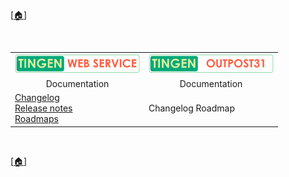 <!-- u251008-->

[[🏠︎](/)]

<br/>

<div align="center">
 <table>
  <tr align="center">
   <td>
    <picture>
     <source media="(prefers-color-scheme: dark)" srcset="https://github.com/spectrum-health-systems/tingen-projects/blob/main/logos/tngnwsvc-dark-200x31.png">
     <source media="(prefers-color-scheme: light)" srcset="https://github.com/spectrum-health-systems/tingen-projects/blob/main/logos/tngnwsvc-light-200x31.png">
     <img alt="Fallback image description" src="https://github.com/spectrum-health-systems/tingen-projects/blob/main/logos/tngnwsvc-light-200x31.png">
    </picture>
   </td>
   <td>
    <a HREF="https://github.com/spectrum-health-systems/outpost31">
     <picture>
      <source media="(prefers-color-scheme: dark)" srcset="https://github.com/spectrum-health-systems/tingen-projects/blob/main/logos/tngnopto-dark-200x31.png">
      <source media="(prefers-color-scheme: light)" srcset="https://github.com/spectrum-health-systems/tingen-projects/blob/main/logos/tngnopto-light-200x31.png">
      <img alt="Fallback image description" src="https://github.com/spectrum-health-systems/tingen-projects/blob/main/logos/tngnopto-light-200x31.png">
     </picture>
    </a>
   </td>
  </tr>
  <tr>
   <td align="center">
    Documentation
   </td>
  <td align="center">
    Documentation
   </td>
  </tr>
  <tr>
   <td align="top" >
    <a href="https://github.com/spectrum-health-systems/tingen-documentation/blob/main/docs/changelogs/README.md">Changelog</a><br/>
    <a href="https://github.com/spectrum-health-systems/tingen-documentation/blob/main/docs/release-notes/README.md/">Release notes</a><br/>
    <a href="https://github.com/spectrum-health-systems/tingen-documentation/blob/main/docs/roadmaps/README.md/">Roadmaps</a><br/>
   </td>
      <td align="top">
     Changelog
     Roadmap
   </td>
  </tr>
 </table>
</div>

<br/>

[[🏠︎](/)]
